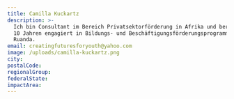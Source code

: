 ```yaml
---
title: Camilla Kuckartz
description: >-
  Ich bin Consultant im Bereich Privatsektorförderung in Afrika und bereits seit
  10 Jahren engagiert in Bildungs- und Beschäftigungsförderungsprogrammen in
  Ruanda. 
email: creatingfuturesforyouth@yahoo.com
image: /uploads/camilla-kuckartz.png
city:
postalCode:
regionalGroup:
federalState:
impactArea:
---
```



